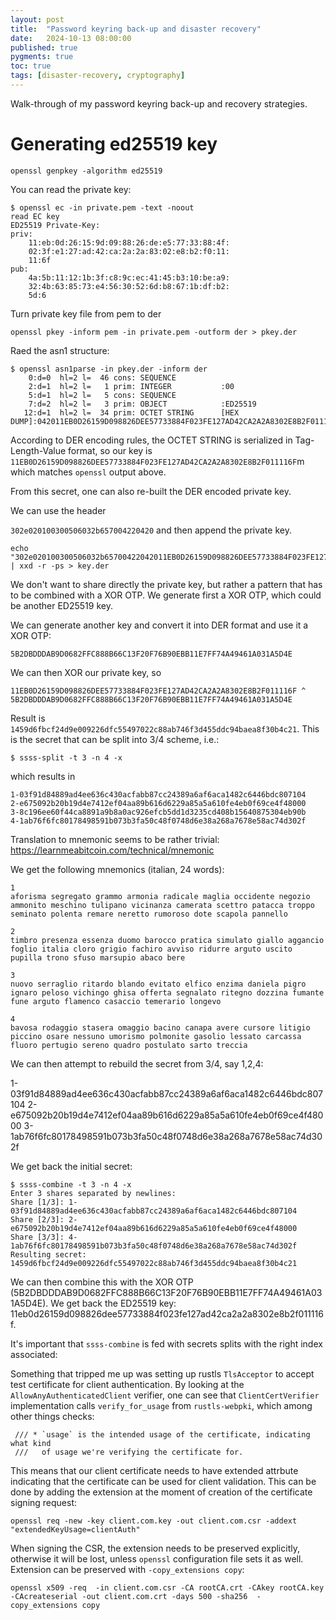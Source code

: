 ```yaml
---
layout: post
title:  "Password keyring back-up and disaster recovery"
date:   2024-10-13 08:00:00
published: true
pygments: true
toc: true
tags: [disaster-recovery, cryptography]
---
```


Walk-through of my password keyring back-up and recovery strategies.

Generating ed25519 key
======

```
openssl genpkey -algorithm ed25519
```

You can read the private key:

```
$ openssl ec -in private.pem -text -noout           
read EC key
ED25519 Private-Key:
priv:
    11:eb:0d:26:15:9d:09:88:26:de:e5:77:33:88:4f:
    02:3f:e1:27:ad:42:ca:2a:2a:83:02:e8:b2:f0:11:
    11:6f
pub:
    4a:5b:11:12:1b:3f:c8:9c:ec:41:45:b3:10:be:a9:
    32:4b:63:85:73:e4:56:30:52:6d:b8:67:1b:df:b2:
    5d:6
```


Turn private key file from pem to der

```
openssl pkey -inform pem -in private.pem -outform der > pkey.der
```

Raed the asn1 structure:

```
$ openssl asn1parse -in pkey.der -inform der
    0:d=0  hl=2 l=  46 cons: SEQUENCE          
    2:d=1  hl=2 l=   1 prim: INTEGER           :00
    5:d=1  hl=2 l=   5 cons: SEQUENCE          
    7:d=2  hl=2 l=   3 prim: OBJECT            :ED25519
   12:d=1  hl=2 l=  34 prim: OCTET STRING      [HEX DUMP]:042011EB0D26159D098826DEE57733884F023FE127AD42CA2A2A8302E8B2F011116F
```

According to DER encoding rules, the OCTET STRING is serialized in Tag-Length-Value format, so our key is `11EB0D26159D098826DEE57733884F023FE127AD42CA2A2A8302E8B2F011116F`m which matches `openssl` output above.

From this secret, one can also re-built the DER encoded private key.

We can use the header

`302e020100300506032b657004220420` and then append the private key.

```
echo "302e020100300506032b65700422042011EB0D26159D098826DEE57733884F023FE127AD42CA2A2A8302E8B2F011116F" | xxd -r -ps > key.der
```


We don't want to share directly the private key, but rather a pattern that has to be combined with a XOR OTP. We generate
first a XOR OTP, which could be another ED25519 key.

We can generate another key and convert it into DER format and use it a XOR OTP:

```
5B2DBDDDAB9D0682FFC888B66C13F20F76B90EBB11E7FF74A49461A031A5D4E
```

We can then XOR our private key, so

```
11EB0D26159D098826DEE57733884F023FE127AD42CA2A2A8302E8B2F011116F ^ 5B2DBDDDAB9D0682FFC888B66C13F20F76B90EBB11E7FF74A49461A031A5D4E
```

Result is `1459d6fbcf24d9e009226dfc55497022c88ab746f3d455ddc94baea8f30b4c21`. This is the secret that can be split into 3/4 scheme,
i.e.:

```
$ ssss-split -t 3 -n 4 -x
```

which results in

```
1-03f91d84889ad4ee636c430acfabb87cc24389a6af6aca1482c6446bdc807104
2-e675092b20b19d4e7412ef04aa89b616d6229a85a5a610fe4eb0f69ce4f48000
3-8c196ee60f44ca8891a9b8a0ac926efcb5dd1d3235cd408b15640875304eb90b
4-1ab76f6fc80178498591b073b3fa50c48f0748d6e38a268a7678e58ac74d302f
```

Translation to mnemonic seems to be rather trivial: https://learnmeabitcoin.com/technical/mnemonic


We get the following mnemonics (italian, 24 words):
```
1
aforisma segregato grammo armonia radicale maglia occidente negozio ammonito meschino tulipano vicinanza camerata scettro patacca troppo seminato polenta remare neretto rumoroso dote scapola pannello

2
timbro presenza essenza duomo barocco pratica simulato giallo aggancio foglio italia cloro grigio fachiro avviso ridurre arguto uscito pupilla trono sfuso marsupio abaco bere

3
nuovo serraglio ritardo blando evitato elfico enzima daniela pigro ignaro peloso vichingo ghisa offerta segnalato ritegno dozzina fumante fune arguto flamenco casaccio temerario longevo

4
bavosa rodaggio stasera omaggio bacino canapa avere cursore litigio piccino osare nessuno umorismo polmonite gasolio lessato carcassa fluoro pertugio sereno quadro postulato sarto treccia
```


We can then attempt to rebuild the secret from 3/4, say 1,2,4:

1-03f91d84889ad4ee636c430acfabb87cc24389a6af6aca1482c6446bdc807104
2-e675092b20b19d4e7412ef04aa89b616d6229a85a5a610fe4eb0f69ce4f48000
3-1ab76f6fc80178498591b073b3fa50c48f0748d6e38a268a7678e58ac74d302f

We get back the initial secret:
```
$ ssss-combine -t 3 -n 4 -x
Enter 3 shares separated by newlines:
Share [1/3]: 1-03f91d84889ad4ee636c430acfabb87cc24389a6af6aca1482c6446bdc807104
Share [2/3]: 2-e675092b20b19d4e7412ef04aa89b616d6229a85a5a610fe4eb0f69ce4f48000
Share [3/3]: 4-1ab76f6fc80178498591b073b3fa50c48f0748d6e38a268a7678e58ac74d302f
Resulting secret: 1459d6fbcf24d9e009226dfc55497022c88ab746f3d455ddc94baea8f30b4c21
```

We can then combine this with the XOR OTP (5B2DBDDDAB9D0682FFC888B66C13F20F76B90EBB11E7FF74A49461A031A5D4E).
We get back the ED25519 key: 11eb0d26159d098826dee57733884f023fe127ad42ca2a2a8302e8b2f011116f.

It's important that `ssss-combine` is fed with secrets splits with the right index associated:


Something that tripped me up was setting up rustls `TlsAcceptor` to accept test certificate for client authentication.
By looking at the `AllowAnyAuthenticatedClient` verifier, one can see that `ClientCertVerifier` implementation calls
`verify_for_usage` from `rustls-webpki`, which among other things checks:

```
 /// * `usage` is the intended usage of the certificate, indicating what kind
 ///   of usage we're verifying the certificate for.
```

This means that our client certificate needs to have extended attrbute indicating that the certificate can be used
for client validation. This can be done by adding the extension at the moment of creation of the certificate signing request:

```
openssl req -new -key client.com.key -out client.com.csr -addext "extendedKeyUsage=clientAuth"
```

When signing the CSR, the extension needs to be preserved explicitly, otherwise it will be lost, unless `openssl` configuration
file sets it as well. Extension can be preserved with `-copy_extensions copy`:

```
openssl x509 -req  -in client.com.csr -CA rootCA.crt -CAkey rootCA.key -CAcreateserial -out client.com.crt -days 500 -sha256  -copy_extensions copy
```


